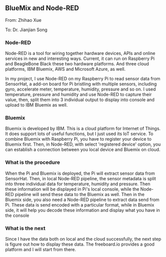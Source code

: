 ## BlueMix and Node-RED
From: Zhihao Xue

To: Dr. Jianjian Song

### Node-RED
Node-RED is a tool for wiring together hardware devices, APIs and online services in new and interesting ways. Current, it can run on Raspberry Pi and BeagleBone Black these two hardware platforms. And three cloud platforms, IBM Bluemix, AWS and Microsoft Azure, as well. 

In my project, I use Node-RED on my Raspberry Pi to read sensor data from SensorHat, a add-on board for Pi bristling with multiple sensors, including gyro, accelerate meter, temperature, humidity, pressure and so on. I used temperature, pressure and humidity and use Node-RED to capture their value, then, split them into 3 individual output to display into console and upload to IBM Bluemix as well.

### Bluemix
Bluemix is developed by IBM. This is a cloud platform for Internet of Things. It does support lots of useful functions, but I just used its IoT service. 
To combine Bluemix with Raspberry Pi, you have to register your device to Bluemix first. Then, in Node-RED, with select 'registered device' option, you can establish a connection between you local device and Bluemix on cloud. 

### What is the procedure
When the Pi and Bluemix is deployed, the Pi will extract sensor data from SensorHat. Then, in local Node-RED pipeline, the sensor metadata is split into three individual data for temperature, humidity and pressure. Then these information will be displayed in Pi's local console, while the Node-RED pipeline will send these data to the Bluemix as well. 
Then in the Bluemix side, you also need a Node-RED pipeline to extract data send from Pi. These data is send encoded with a particular format, while in Bluemix side, it will help you decode these information and display what you have in the console

### What is the next
Since I have the data both on local and the cloud successfully, the next step is figure out how to display these data. The freeboard.io provides a good platform and I will start from there. 
